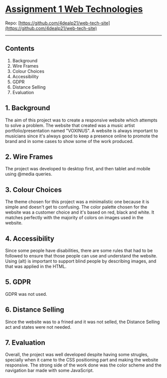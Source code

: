 # [Assignment 1 Web Technologies](https://github.com/4dealp21/web-tech-site)

Repo: [https://github.com/4dealp21/web-tech-site](https://github.com/4dealp21/web-tech-site)

---

## Contents

1. Background 
1. Wire Frames
1. Colour Choices
1. Accessibility
1. GDPR
1. Distance Selling
1. Evaluation

## 1. Background

The aim of this project was to create a responsive website which attempts to solve a problem.
The website that created was a music artist portfolio/presentation named "VOXINUS".
A website is always important to musicians since it's always good to keep a presence online to promote the brand and in some cases to show some of the work produced.

## 2. Wire Frames

The project was developed to desktop first, and then tablet and mobile using @media queries.

## 3. Colour Choices

The theme chosen for this project was a minimalistic one because it is simple and doesn't get to confusing.
The color palette chosen for the website was a customer choice and it's based on red, black and white.
It matches perfectly with the majority of colors on images used in the website.

## 4. Accessibility

Since some people have disabilities, there are some rules that had to be followed to ensure that those people can use and understand the website. Using (alt) is important to support blind people by describing images, and that was applied in the HTML.

## 5. GDPR

GDPR was not used.

## 6. Distance Selling

Since the website was to a frined and it was not selled, the Distance Selling act and states were not needed.

## 7. Evaluation

Overall, the project was well developed despite having some strugles, specially when it came to the CSS positioning part and making the website responsive. The strong side of the work done was the color scheme and the navigation bar made with some JavaScript.